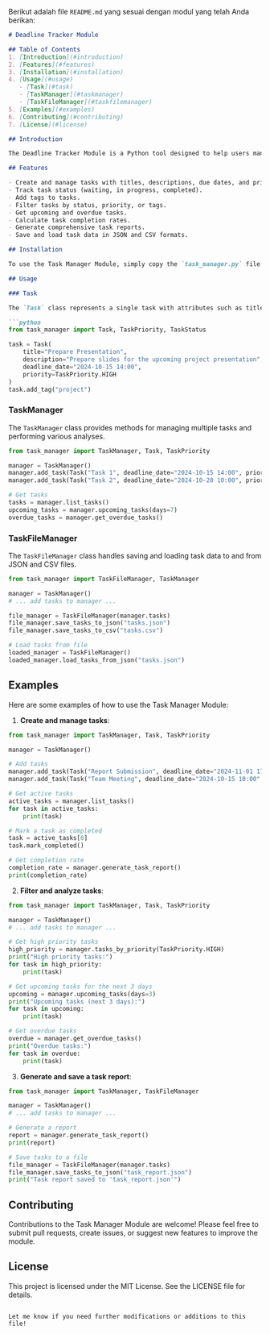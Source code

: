 Berikut adalah file `README.md` yang sesuai dengan modul yang telah Anda berikan:

```markdown
# Deadline Tracker Module

## Table of Contents
1. [Introduction](#introduction)
2. [Features](#features)
3. [Installation](#installation)
4. [Usage](#usage)
   - [Task](#task)
   - [TaskManager](#taskmanager)
   - [TaskFileManager](#taskfilemanager)
5. [Examples](#examples)
6. [Contributing](#contributing)
7. [License](#license)

## Introduction

The Deadline Tracker Module is a Python tool designed to help users manage and track tasks effectively. It provides classes and methods for creating tasks, tracking their status, generating reports, and managing task data. This module is ideal for individuals, teams, or projects that need to keep track of multiple tasks and improve overall task management.

## Features

- Create and manage tasks with titles, descriptions, due dates, and priorities.
- Track task status (waiting, in progress, completed).
- Add tags to tasks.
- Filter tasks by status, priority, or tags.
- Get upcoming and overdue tasks.
- Calculate task completion rates.
- Generate comprehensive task reports.
- Save and load task data in JSON and CSV formats.

## Installation

To use the Task Manager Module, simply copy the `task_manager.py` file into your project directory. The module requires Python 3.6 or higher and uses only built-in Python libraries, so no additional installation steps are necessary.

## Usage

### Task

The `Task` class represents a single task with attributes such as title, description, due date, status, priority, and tags.

```python
from task_manager import Task, TaskPriority, TaskStatus

task = Task(
    title="Prepare Presentation",
    description="Prepare slides for the upcoming project presentation",
    deadline_date="2024-10-15 14:00",
    priority=TaskPriority.HIGH
)
task.add_tag("project")
```

### TaskManager

The `TaskManager` class provides methods for managing multiple tasks and performing various analyses.

```python
from task_manager import TaskManager, Task, TaskPriority

manager = TaskManager()
manager.add_task(Task("Task 1", deadline_date="2024-10-15 14:00", priority=TaskPriority.HIGH))
manager.add_task(Task("Task 2", deadline_date="2024-10-20 10:00", priority=TaskPriority.MEDIUM))

# Get tasks
tasks = manager.list_tasks()
upcoming_tasks = manager.upcoming_tasks(days=7)
overdue_tasks = manager.get_overdue_tasks()
```

### TaskFileManager

The `TaskFileManager` class handles saving and loading task data to and from JSON and CSV files.

```python
from task_manager import TaskFileManager, TaskManager

manager = TaskManager()
# ... add tasks to manager ...

file_manager = TaskFileManager(manager.tasks)
file_manager.save_tasks_to_json("tasks.json")
file_manager.save_tasks_to_csv("tasks.csv")

# Load tasks from file
loaded_manager = TaskFileManager()
loaded_manager.load_tasks_from_json("tasks.json")
```

## Examples

Here are some examples of how to use the Task Manager Module:

1. **Create and manage tasks**:

```python
from task_manager import TaskManager, Task, TaskPriority

manager = TaskManager()

# Add tasks
manager.add_task(Task("Report Submission", deadline_date="2024-11-01 17:00", priority=TaskPriority.HIGH))
manager.add_task(Task("Team Meeting", deadline_date="2024-10-15 10:00", priority=TaskPriority.MEDIUM))

# Get active tasks
active_tasks = manager.list_tasks()
for task in active_tasks:
    print(task)

# Mark a task as completed
task = active_tasks[0]
task.mark_completed()

# Get completion rate
completion_rate = manager.generate_task_report()
print(completion_rate)
```

2. **Filter and analyze tasks**:

```python
from task_manager import TaskManager, Task, TaskPriority

manager = TaskManager()
# ... add tasks to manager ...

# Get high priority tasks
high_priority = manager.tasks_by_priority(TaskPriority.HIGH)
print("High priority tasks:")
for task in high_priority:
    print(task)

# Get upcoming tasks for the next 3 days
upcoming = manager.upcoming_tasks(days=3)
print("Upcoming tasks (next 3 days):")
for task in upcoming:
    print(task)

# Get overdue tasks
overdue = manager.get_overdue_tasks()
print("Overdue tasks:")
for task in overdue:
    print(task)
```

3. **Generate and save a task report**:

```python
from task_manager import TaskManager, TaskFileManager

manager = TaskManager()
# ... add tasks to manager ...

# Generate a report
report = manager.generate_task_report()
print(report)

# Save tasks to a file
file_manager = TaskFileManager(manager.tasks)
file_manager.save_tasks_to_json("task_report.json")
print("Task report saved to 'task_report.json'")
```

## Contributing

Contributions to the Task Manager Module are welcome! Please feel free to submit pull requests, create issues, or suggest new features to improve the module.

## License

This project is licensed under the MIT License. See the LICENSE file for details.
```

Let me know if you need further modifications or additions to this file!
